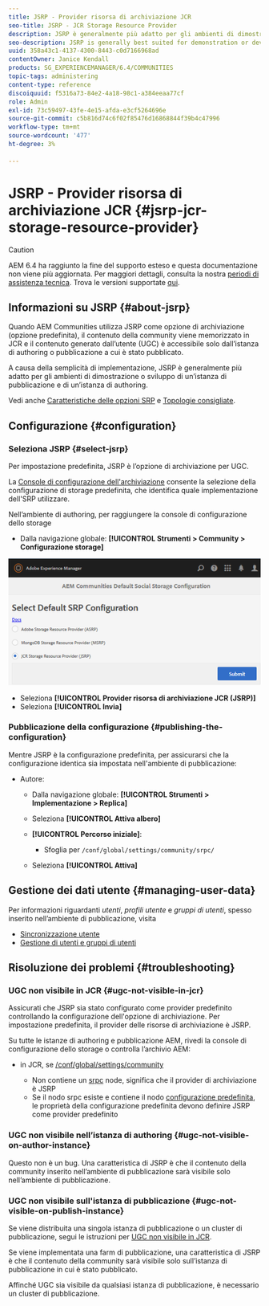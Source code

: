 ```yaml
---
title: JSRP - Provider risorsa di archiviazione JCR
seo-title: JSRP - JCR Storage Resource Provider
description: JSRP è generalmente più adatto per gli ambienti di dimostrazione o sviluppo di un’istanza di pubblicazione e di un’istanza di authoring
seo-description: JSRP is generally best suited for demonstration or development environments of one publish instance and one author instance
uuid: 358a43c1-4137-4300-8443-c0d7166968ad
contentOwner: Janice Kendall
products: SG_EXPERIENCEMANAGER/6.4/COMMUNITIES
topic-tags: administering
content-type: reference
discoiquuid: f5316a73-84e2-4a18-98c1-a384eeaa77cf
role: Admin
exl-id: 73c59497-43fe-4e15-afda-e3cf5264696e
source-git-commit: c5b816d74c6f02f85476d16868844f39b4c47996
workflow-type: tm+mt
source-wordcount: '477'
ht-degree: 3%

---
```


# JSRP - Provider risorsa di archiviazione JCR {#jsrp-jcr-storage-resource-provider}

>[!CAUTION]
>
>AEM 6.4 ha raggiunto la fine del supporto esteso e questa documentazione non viene più aggiornata. Per maggiori dettagli, consulta la nostra [periodi di assistenza tecnica](https://helpx.adobe.com/it/support/programs/eol-matrix.html). Trova le versioni supportate [qui](https://experienceleague.adobe.com/docs/).

## Informazioni su JSRP {#about-jsrp}

Quando AEM Communities utilizza JSRP come opzione di archiviazione (opzione predefinita), il contenuto della community viene memorizzato in JCR e il contenuto generato dall’utente (UGC) è accessibile solo dall’istanza di authoring o pubblicazione a cui è stato pubblicato.

A causa della semplicità di implementazione, JSRP è generalmente più adatto per gli ambienti di dimostrazione o sviluppo di un’istanza di pubblicazione e di un’istanza di authoring.

Vedi anche [Caratteristiche delle opzioni SRP](working-with-srp.md#characteristics-of-srp-options) e [Topologie consigliate](topologies.md).

## Configurazione {#configuration}

### Seleziona JSRP {#select-jsrp}

Per impostazione predefinita, JSRP è l’opzione di archiviazione per UGC.

La [Console di configurazione dell&#39;archiviazione](srp-config.md) consente la selezione della configurazione di storage predefinita, che identifica quale implementazione dell&#39;SRP utilizzare.

Nell’ambiente di authoring, per raggiungere la console di configurazione dello storage

* Dalla navigazione globale: **[!UICONTROL Strumenti > Community > Configurazione storage]**

![chlimage_1-234](assets/chlimage_1-234.png)

* Seleziona **[!UICONTROL Provider risorsa di archiviazione JCR (JSRP)]**
* Seleziona **[!UICONTROL Invia]**

### Pubblicazione della configurazione {#publishing-the-configuration}

Mentre JSRP è la configurazione predefinita, per assicurarsi che la configurazione identica sia impostata nell&#39;ambiente di pubblicazione:

* Autore:

   * Dalla navigazione globale: **[!UICONTROL Strumenti > Implementazione > Replica]**
   * Seleziona **[!UICONTROL Attiva albero]**
   * **[!UICONTROL Percorso iniziale]**:

      * Sfoglia per `/conf/global/settings/community/srpc/`
   * Seleziona **[!UICONTROL Attiva]**


## Gestione dei dati utente {#managing-user-data}

Per informazioni riguardanti *utenti*, *profili utente* e *gruppi di utenti*, spesso inserito nell’ambiente di pubblicazione, visita

* [Sincronizzazione utente](sync.md)
* [Gestione di utenti e gruppi di utenti](users.md)

## Risoluzione dei problemi {#troubleshooting}

### UGC non visibile in JCR {#ugc-not-visible-in-jcr}

Assicurati che JSRP sia stato configurato come provider predefinito controllando la configurazione dell&#39;opzione di archiviazione. Per impostazione predefinita, il provider delle risorse di archiviazione è JSRP.

Su tutte le istanze di authoring e pubblicazione AEM, rivedi la console di configurazione dello storage o controlla l’archivio AEM:

* in JCR, se [/conf/global/settings/community](http://localhost:4502/crx/de/index.jsp#/conf/global/settings/community)

   * Non contiene un [srpc](http://localhost:4502/crx/de/index.jsp#/conf/global/settings/community/srpc) node, significa che il provider di archiviazione è JSRP
   * Se il nodo srpc esiste e contiene il nodo [configurazione predefinita](http://localhost:4502/crx/de/index.jsp#/conf/global/settings/community/srpc/defaultconfiguration), le proprietà della configurazione predefinita devono definire JSRP come provider predefinito

### UGC non visibile nell’istanza di authoring {#ugc-not-visible-on-author-instance}

Questo non è un bug. Una caratteristica di JSRP è che il contenuto della community inserito nell’ambiente di pubblicazione sarà visibile solo nell’ambiente di pubblicazione.

### UGC non visibile sull&#39;istanza di pubblicazione {#ugc-not-visible-on-publish-instance}

Se viene distribuita una singola istanza di pubblicazione o un cluster di pubblicazione, segui le istruzioni per [UGC non visibile in JCR](#ugc-not-visible-in-jcr).

Se viene implementata una farm di pubblicazione, una caratteristica di JSRP è che il contenuto della community sarà visibile solo sull’istanza di pubblicazione in cui è stato pubblicato.

Affinché UGC sia visibile da qualsiasi istanza di pubblicazione, è necessario un cluster di pubblicazione.
